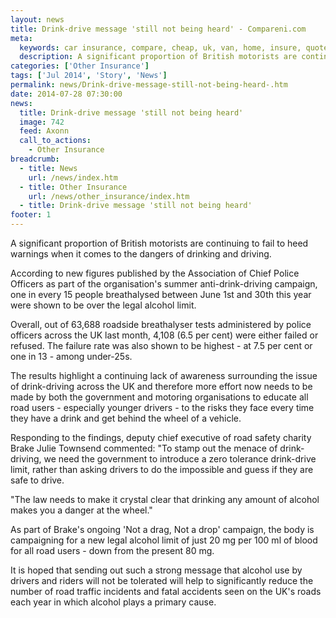 ```yaml
---
layout: news
title: Drink-drive message 'still not being heard' - Compareni.com
meta:
  keywords: car insurance, compare, cheap, uk, van, home, insure, quotes, online, comparison, bike, loans, life
  description: A significant proportion of British motorists are continuing to fail to heed warnings when it comes to the dangers of drinking and driving
categories: ['Other Insurance']
tags: ['Jul 2014', 'Story', 'News']
permalink: news/Drink-drive-message-still-not-being-heard-.htm
date: 2014-07-28 07:30:00
news:
  title: Drink-drive message 'still not being heard'
  image: 742
  feed: Axonn
  call_to_actions:
    - Other Insurance
breadcrumb:
  - title: News
    url: /news/index.htm
  - title: Other Insurance
    url: /news/other_insurance/index.htm
  - title: Drink-drive message 'still not being heard'
footer: 1
---
```


A significant proportion of British motorists are continuing to fail to heed warnings when it comes to the dangers of drinking and driving.

According to new figures published by the Association of Chief Police Officers as part of the organisation&#39;s summer anti-drink-driving campaign, one in every 15 people breathalysed between June 1st and 30th this year were shown to be over the legal alcohol limit.

Overall, out of 63,688 roadside breathalyser tests administered by police officers across the UK last month, 4,108 (6.5 per cent) were either failed or refused. The failure rate was also shown to be highest - at 7.5 per cent or one in 13 - among under-25s.

The results highlight a continuing lack of awareness surrounding the issue of drink-driving across the UK and therefore more effort now needs to be made by both the government and motoring organisations to educate all road users - especially younger drivers - to the risks they face every time they have a drink and get behind the wheel of a vehicle.

Responding to the findings, deputy chief executive of road safety charity Brake Julie Townsend commented: &quot;To stamp out the menace of drink-driving, we need the government to introduce a zero tolerance drink-drive limit, rather than asking drivers to do the impossible and guess if they are safe to drive.

&quot;The law needs to make it crystal clear that drinking any amount of alcohol makes you a danger at the wheel.&quot;

As part of Brake&#39;s ongoing &#39;Not a drag, Not a drop&#39; campaign, the body is campaigning for a new legal alcohol limit of just 20 mg per 100 ml of blood for all road users - down from the present 80 mg.

It is hoped that sending out such a strong message that alcohol use by drivers and riders will not be tolerated will help to significantly reduce the number of road traffic incidents and fatal accidents seen on the UK&#39;s roads each year in which alcohol plays a primary cause.
